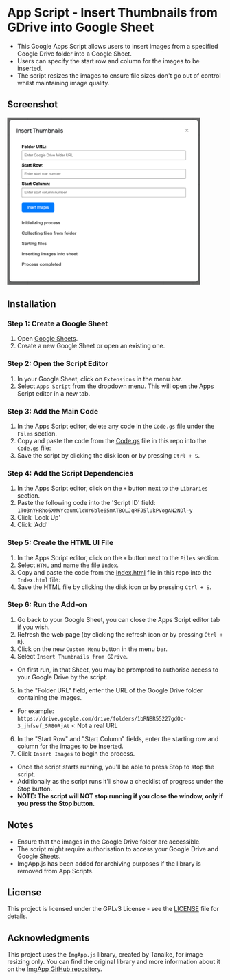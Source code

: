 # App Script - Insert Thumbnails from GDrive into Google Sheet

- This Google Apps Script allows users to insert images from a specified Google Drive folder into a Google Sheet.
- Users can specify the start row and column for the images to be inserted.
- The script resizes the images to ensure file sizes don't go out of control whilst maintaining image quality.

## Screenshot

<img src="image.png" width="450" />

## Installation

### Step 1: Create a Google Sheet

1. Open [Google Sheets](https://sheets.google.com).
2. Create a new Google Sheet or open an existing one.

### Step 2: Open the Script Editor

1. In your Google Sheet, click on `Extensions` in the menu bar.
2. Select `Apps Script` from the dropdown menu. This will open the Apps Script editor in a new tab.

### Step 3: Add the Main Code

1. In the Apps Script editor, delete any code in the `Code.gs` file under the `Files` section.
2. Copy and paste the code from the [Code.gs](Code.gs) file in this repo into the `Code.gs` file:
3. Save the script by clicking the disk icon or by pressing `Ctrl + S`.

### Step 4: Add the Script Dependencies

1. In the Apps Script editor, click on the `+` button next to the `Libraries` section.
2. Paste the following code into the 'Script ID' field:
`1T03nYHRho6XMWYcaumClcWr6ble65mAT8OLJqRFJ5lukPVogAN2NDl-y`
3. Click 'Look Up'
4. Click 'Add'

### Step 5: Create the HTML UI File

1. In the Apps Script editor, click on the `+` button next to the `Files` section.
2. Select `HTML` and name the file `Index`.
3. Copy and paste the code from the [Index.html](Index.html) file in this repo into the `Index.html` file:
4. Save the HTML file by clicking the disk icon or by pressing `Ctrl + S`.

### Step 6: Run the Add-on

1. Go back to your Google Sheet, you can close the Apps Script editor tab if you wish.
2. Refresh the web page (by clicking the refresh icon or by pressing `Ctrl + R`).
3. Click on the new `Custom Menu` button in the menu bar.
4. Select `Insert Thumbnails from GDrive`.
 - On first run, in that Sheet, you may be prompted to authorise access to your Google Drive by the script.
5. In the "Folder URL" field, enter the URL of the Google Drive folder containing the images.
 - For example: `https://drive.google.com/drive/folders/1bRNBR55227gdQc-3_jhfsef_5R80RjAt` < Not a real URL
6. In the "Start Row" and "Start Column" fields, enter the starting row and column for the images to be inserted.
7. Click `Insert Images` to begin the process.
- Once the script starts running, you'll be able to press Stop to stop the script.
- Additionally as the script runs it'll show a checklist of progress under the Stop button.
- **NOTE: The script will NOT stop running if you close the window, only if you press the Stop button.**

## Notes

- Ensure that the images in the Google Drive folder are accessible.
- The script might require authorisation to access your Google Drive and Google Sheets.
- ImgApp.js has been added for archiving purposes if the library is removed from App Scripts.

## License

This project is licensed under the GPLv3 License - see the [LICENSE](LICENSE) file for details.

## Acknowledgments

This project uses the `ImgApp.js` library, created by Tanaike, for image resizing only.
You can find the original library and more information about it on the [ImgApp GitHub repository](https://github.com/tanaikech/ImgApp).